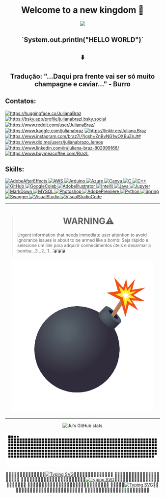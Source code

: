   <h1 align="center">Welcome to a new kingdom 🏰</h1>

<div align="center"> <img src="https://github.com/JulianaBraz/WelcometoFarFarAway/blob/0feefa780308be6ffb86b6e2c42cc911c62dc530/farfaraway.gif"> </div>

<h2 align="center">`System.out.println("HELLO WORLD")`</h2>
<h2 align="center">⬇️</h2>
<h2 align="center">Tradução: "...Daqui pra frente vai ser só muito champagne e caviar..."  - Burro</h2>
                                                                                      

<h2>Contatos:</h2> 

<p align="left"><a href="https://huggingface.co/JulianaBraz" target="blank"> <img align="center" src="https://huggingface.co/datasets/huggingface/brand-assets/resolve/main/hf-logo.svg" alt="https://huggingface.co/JulianaBraz" height="70" width="70" /></a> </a><a href="https://bsky.app/profile/julianabrazl.bsky.social" target="blank"> <img align="center" src="https://upload.wikimedia.org/wikipedia/commons/thumb/7/7a/Bluesky_Logo.svg/250px-Bluesky_Logo.svg.png" alt="https://bsky.app/profile/julianabrazl.bsky.social" height="60" width="60" /></a> </a> <a href="https://www.reddit.com/user/JulianaBraz/" target="blank"> <img align="center" src="https://static.vecteezy.com/system/resources/previews/046/861/644/non_2x/reddit-icon-transparent-background-free-png.png" alt="https://www.reddit.com/user/JulianaBraz/" height="80" width="80" /></a> </a> <a href="https://www.kaggle.com/julianabraz" target="blank"> <img align="center" src="https://iconlogovector.com/uploads/images/2025/09/lg-68c75047217a6-Kaggle.webp" alt="https://www.kaggle.com/julianabraz" height="90" width="90" /></a> </a> <a href="https://linktr.ee/Juliana.Braz" target="blank"> <img align="center" src="https://static.vecteezy.com/system/resources/previews/048/759/320/non_2x/linktree-transparent-icon-free-png.png" alt="https://linktr.ee/Juliana.Braz" height="80" width="80" /></a> </a> <a href="https://www.instagram.com/braz7l/?igsh=ZnBvNG1wOXBuZnJt#" target="_blank"rel="noreferrer"><img align="center" src="https://marketplace.canva.com/EJqY8/MAGiEqEJqY8/1/tl/canva-blur-neon-camera-logo-with-instagram-gradient-background-icon-MAGiEqEJqY8.png" alt="https://www.instagram.com/braz7l/?igsh=ZnBvNG1wOXBuZnJt#" height="80" width="80" /></a> </a> <a href="https://www.dio.me/users/julianabrazo_lemos" target="_blank"rel="noreferrer"><img align="center" src="https://hermes.digitalinnovation.one/assets/diome/logo.png" alt="https://www.dio.me/users/julianabrazo_lemos" height="80" width="80" /></a> </a> <a href="https://www.linkedin.com/in/juliana-braz-802999166/" target="_blank"rel="noreferrer"><img align="center" src="https://images.icon-icons.com/1476/PNG/512/linkedin_101776.png" alt="https://www.linkedin.com/in/juliana-braz-802999166/" height="80" width="80" /></a> </a> <a href="https://www.buymeacoffee.com/BrazL" target="_blank"rel="noreferrer"><img align="center" src="https://cdn.buymeacoffee.com/buttons/v2/default-yellow.png" alt="https://www.buymeacoffee.com/BrazL"  height="130" width="130" /></a> </a> <a



---------------------------------------------------
<h2>Skills:</h2>

<p align="left">  <a href="https://www.adobe.com/br/products/aftereffects.html?promoid=JVLHVXNY&mv=other" target="_blank"rel="noreferrer"> <img src="https://cdn.jsdelivr.net/gh/devicons/devicon@latest/icons/aftereffects/aftereffects-original.svg" alt="AdobeAfterEffects" height="50" width="50"/> </a> <a href="https://aws.amazon.com/pt/free/?trk=96a7c685-a0f6-4cdc-a64e-e8eb00345889&sc_channel=ps&ef_id=Cj0KCQjw8eTFBhCXARIsAIkiuOzlJ1yujtbdduObgYQVmE3zucYu4Wk6cXgfjzuMPPf5ELyv0_s9T9MaAtJTEALw_wcB:G:s&s_kwcid=AL!4422!3!770386420060!e!!g!!aws!22922579896!184058908253&gad_campaignid=22922579896&gbraid=0AAAAADjHtp_FZRta0Gs-577VW49Tand5-&gclid=Cj0KCQjw8eTFBhCXARIsAIkiuOzlJ1yujtbdduObgYQVmE3zucYu4Wk6cXgfjzuMPPf5ELyv0_s9T9MaAtJTEALw_wcB" target="_blank"rel="noreferrer"> <img src="https://cdn.jsdelivr.net/gh/devicons/devicon@latest/icons/amazonwebservices/amazonwebservices-original-wordmark.svg" alt="AWS" height="50" width="50"/> </a> <a href="https://www.arduino.cc/" target="_blank"rel="noreferrer"> <img src="https://cdn.jsdelivr.net/gh/devicons/devicon@latest/icons/arduino/arduino-original-wordmark.svg" alt="Arduino" height="50" width="50"/> </a> <a href="https://azure.microsoft.com/pt-br/pricing/purchase-options/azure-account" target="_blank"rel="noreferrer"> <img src="https://cdn.jsdelivr.net/gh/devicons/devicon@latest/icons/azure/azure-original.svg" alt="Azure" height="50" width="50"/> </a> <a href="https://www.canva.com/pt_br/" target="_blank"rel="noreferrer"> <img src="https://cdn.jsdelivr.net/gh/devicons/devicon@latest/icons/canva/canva-original.svg" alt="Canva" height="50" width="50"/> </a> <a href="https://www.bloodshed.net/" target="_blank"rel="noreferrer"> <img src="https://cdn.jsdelivr.net/gh/devicons/devicon@latest/icons/c/c-line.svg" alt="C" height="50" width="50"/> </a> <a href="https://www.bloodshed.net/" target="_blank"rel="noreferrer"> <img src="https://cdn.jsdelivr.net/gh/devicons/devicon@latest/icons/cplusplus/cplusplus-original.svg" alt="C++" height="50" width="50"/> </a> <a href="https://github.com/github"target="blank" rel="noreferrer"> <img src="https://cdn.jsdelivr.net/gh/devicons/devicon@latest/icons/github/github-original.svg" alt="GitHub" height="50" width="50"/> </a> <a href="https://colab.google/" target="_blank"rel="noreferrer"> <img src="https://cdn.jsdelivr.net/gh/devicons/devicon@latest/icons/googlecolab/googlecolab-original.svg" alt="GoogleColab" height="50" width="50"/> </a> <a href="https://www.adobe.com/br/products/illustrator.html?promoid=JCNCWFM3&mv=other" target="_blank"rel="noreferrer"> <img src="https://cdn.jsdelivr.net/gh/devicons/devicon@latest/icons/illustrator/illustrator-original.svg" alt="AdobeIllustrator" height="50" width="50"/> </a> <a href="https://www.jetbrains.com/pt-br/idea/" target="_blank"rel="noreferrer"> <img src="https://cdn.jsdelivr.net/gh/devicons/devicon@latest/icons/intellij/intellij-original.svg" alt="Intellij" height="50" width="50"/> </a> <a href="https://www.java.com/pt-BR/" target="_blank"rel="noreferrer"> <img src="https://cdn.jsdelivr.net/gh/devicons/devicon@latest/icons/java/java-original.svg" alt="Java" height="50" width="50"/> </a> <a href="https://jupyter.org/" target="_blank"rel="noreferrer"> <img src="https://cdn.jsdelivr.net/gh/devicons/devicon@latest/icons/jupyter/jupyter-original-wordmark.svg" alt="Jupyter" height="50" width="50"/> </a> <a href="https://www.markdownguide.org/" target="_blank"rel="noreferrer"> <img src="https://cdn.jsdelivr.net/gh/devicons/devicon@latest/icons/markdown/markdown-original.svg" alt="MarkDown" height="50" width="50"/> </a> <a href="https://www.mysql.com/" target="_blank"rel="noreferrer"> <img src="https://cdn.jsdelivr.net/gh/devicons/devicon@latest/icons/mysql/mysql-original.svg" alt="MYSQL" height="50" width="50"/> </a> <a href="https://www.adobe.com/br/products/photoshop.html?promoid=HZG8WST6&mv=other" target="_blank"rel="noreferrer"> <img src="https://cdn.jsdelivr.net/gh/devicons/devicon@latest/icons/photoshop/photoshop-original.svg" alt="Photoshop" height="50" width="50"/> </a> <a href="https://www.adobe.com/br/products/premiere.html?promoid=JM4FW651&mv=other" target="_blank"rel="noreferrer"> <img src="https://cdn.jsdelivr.net/gh/devicons/devicon@latest/icons/premierepro/premierepro-original.svg" alt="AdobePremiere" height="50" width="50"/> </a> <a href="https://www.python.org/" target="_blank"rel="noreferrer"> <img src="https://cdn.jsdelivr.net/gh/devicons/devicon@latest/icons/python/python-original.svg" alt="Python" height="50" width="50"/> </a> <a href="https://spring.io/" target="_blank"rel="noreferrer"> <img src="https://cdn.jsdelivr.net/gh/devicons/devicon@latest/icons/spring/spring-original.svg" alt="Spring" height="50" width="50"/> </a> <a href="https://swagger.io/" target="_blank"rel="noreferrer"> <img src="https://cdn.jsdelivr.net/gh/devicons/devicon@latest/icons/swagger/swagger-original.svg" alt="Swagger" height="50" width="50"/> </a> <a href="https://visualstudio.microsoft.com/pt-br/" target="_blank"rel="noreferrer"> <img src="https://cdn.jsdelivr.net/gh/devicons/devicon@latest/icons/visualstudio/visualstudio-original.svg" alt="VisualStudio" height="50" width="50"/> </a> <a href="https://code.visualstudio.com/" target="_blank"rel="noreferrer"> <img src="https://cdn.jsdelivr.net/gh/devicons/devicon@latest/icons/vscode/vscode-original.svg" alt="VisualStudioCode" height="50" width="50"/> </a> </p>



---------------------------------------------------




>  <h1 align= "center"> WARNING⚠️</h1>
> Urgent information that needs immediate user attention to avoid ignorance issues is about to be armed like a bomb:
> Seja rápido e selecione um link para adquirir conhecimentos úteis e desarmar a bomba...3...2...1...💣💣💣

<div align="center"> <img src="https://github.com/JulianaBraz/WelcometoFarFarAway/blob/a31b8111ad872af7ef02877fb510a39d5fc32107/bomb-joypixels.gif"</div>


 -----------------------------------------------------------------------



![Ju's GitHub stats](https://github-readme-stats.vercel.app/api?username=JulianaBraz&show_icons=true&theme=ambient_gradient)

<div align="center"> 
<picture >
  <source
    media="(prefers-color-scheme: dark)"
    srcset="https://raw.githubusercontent.com/platane/snk/output/github-contribution-grid-snake-dark.svg"
  />
  <source
    media="(prefers-color-scheme: light)"
    srcset="https://raw.githubusercontent.com/platane/snk/output/github-contribution-grid-snake.svg"
  />
  <img
    alt="github contribution grid snake animation"
    src="https://raw.githubusercontent.com/platane/snk/output/github-contribution-grid-snake.svg"
  />
</picture>
</div>

🧩🧩🧩🧩🧩🧩🧩🧩🧩🧩🧩🧩🧩🧩[![Typing SVG](https://readme-typing-svg.demolab.com?font=Bungee&size=21&pause=1000&color=7000DA&width=435&lines=Buscando+Evoluir+)](https://git.io/typing-svg)🧩🧩🧩🧩🧩🧩🧩🧩🧩🧩🧩🧩🧩🧩
🧩🧩🧩🧩🧩🧩🧩🧩🧩🧩🧩🧩🧩🧩🧩🧩🧩🧩🧩🧩🧩
🧩🧩🧩🧩🧩🧩🧩🧩🧩🧩🧩🧩🧩🧩🧩🧩🧩🧩🧩🧩🧩🧩🧩[![Typing SVG](https://readme-typing-svg.demolab.com?font=Bungee&size=21&pause=1000&color=DA33C6&width=435&lines=E+Aprender+Sempre)](https://git.io/typing-svg)🧩🧩🧩🧩🧩🧩🧩🧩🧩🧩🧩🧩🧩🧩🧩🧩🧩🧩🧩🧩🧩🧩🧩
🧩🧩🧩🧩🧩🧩🧩🧩🧩🧩🧩🧩🧩🧩🧩🧩🧩🧩🧩🧩🧩🧩🧩🧩🧩🧩🧩🧩🧩
🧩🧩🧩🧩🧩[![Typing SVG](https://readme-typing-svg.demolab.com?font=Bungee&size=21&pause=1000&color=FDE060&width=435&lines=Vamos+Colaborar%3F)](https://git.io/typing-svg)🧩🧩🧩🧩🧩🧩🧩🧩🧩🧩🧩🧩🧩🧩🧩🧩🧩🧩🧩🧩🧩🧩🧩🧩🧩🧩
🧩🧩🧩🧩🧩🧩🧩🧩🧩🧩🧩🧩🧩🧩🧩🧩🧩🧩🧩🧩🧩🧩🧩



<!--
**JulianaBraz/JulianaBraz** is a ✨ _special_ ✨ repository because its `README.md` (this file) appears on your GitHub profile.

Here are some ideas to get you started:

devicons -> icones de ti

centralizar: 

<center><h2> TITULO </h2></center>

# Titulo 1
## Titulo 2
### Titulo 3
#### Titulo 4
##### Titulo 5
###### Titulo 6

*italico*
**Negrito**
___italico e negrito___

> Texto da citações

| Cabeçalho 1 | Cabeçalho 2 |
| ------------|-------------|
| texto1      | texto2      |
| texto 3     | texto4      |

[X] Tarefa 1 
[ ] Tarefa 2


GitHub status

procurar github status no google e ir no repositório disponível. git hub status card
e copiar o url e trocar o username na url 

![](url)

- 🔭 I’m currently working on ...
- 🌱 I’m currently learning ...
- 👯 I’m looking to collaborate on ...
- 🤔 I’m looking for help with ...
- 💬 Ask me about ...
- 📫 How to reach me: ...
- 😄 Pronouns: ...
- ⚡ Fun fact: ...
-->
